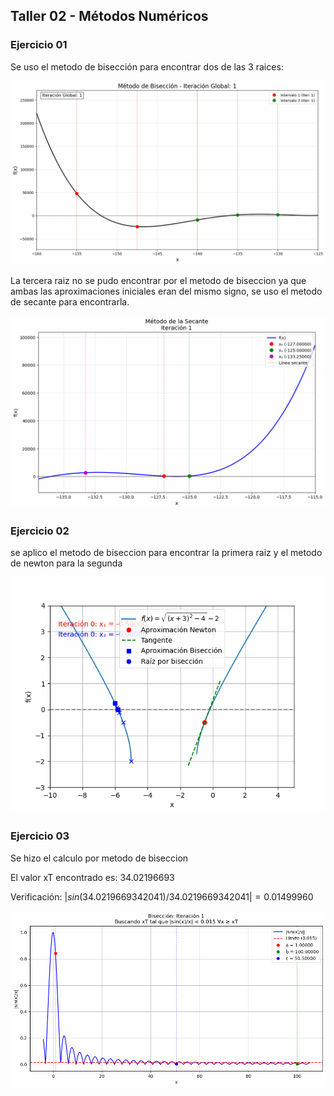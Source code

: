 ## Taller 02 - Métodos Numéricos

### Ejercicio 01

Se uso el metodo de bisección para encontrar dos de las 3 raices:

![Animación del método de bisección](/TALLER_02/graficas_biseccion_combinada/biseccion_combinada_animacion.gif)

La tercera raiz no se pudo encontrar por el metodo de biseccion ya que ambas las aproximaciones iniciales eran del mismo signo, se uso el metodo de secante para encontrarla.

![Animación del método de secante](/TALLER_02/graficas_secante/secante_animacion.gif)

### Ejercicio 02
se aplico el metodo de biseccion para encontrar la primera raiz y el metodo de newton para la segunda

![Animación del segundo ejercicio](/TALLER_02newton_animacion.gif)

### Ejercicio 03

Se hizo el calculo por metodo de biseccion

El valor xT encontrado es: 34.02196693

Verificación: $|sin(34.0219669342041)/34.0219669342041| = 0.01499960$

![Animación del método de bisección](/TALLER_02/graficas_biseccion/biseccion_animacion.gif)
